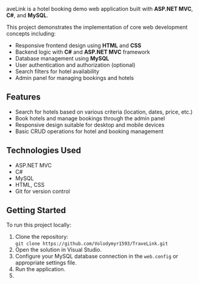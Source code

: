 aveLink is a hotel booking demo web application built with **ASP.NET MVC**, **C#**, and **MySQL**.

This project demonstrates the implementation of core web development concepts including:

- Responsive frontend design using **HTML** and **CSS**
- Backend logic with **C#** and **ASP.NET MVC** framework
- Database management using **MySQL**
- User authentication and authorization (optional)
- Search filters for hotel availability
- Admin panel for managing bookings and hotels

## Features

- Search for hotels based on various criteria (location, dates, price, etc.)
- Book hotels and manage bookings through the admin panel
- Responsive design suitable for desktop and mobile devices
- Basic CRUD operations for hotel and booking management

## Technologies Used

- ASP.NET MVC
- C#
- MySQL
- HTML, CSS
- Git for version control

## Getting Started

To run this project locally:

1. Clone the repository:  
   `git clone https://github.com/Volodymyr1593/TraveLink.git`
2. Open the solution in Visual Studio.
3. Configure your MySQL database connection in the `web.config` or appropriate settings file.
4. Run the application.
5. 

